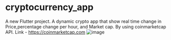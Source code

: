 # cryptocurrency_app

A new Flutter project.
A dynamic crypto app that show real time change in Price,percentage change per hour, and Market cap.
By using coinmarketcap API.
Link - https://coinmarketcap.com
![image](https://github.com/Joyboy48/Live_crypto/assets/147731572/666f0e9d-958d-4da9-89ae-ab4a52ca0aec)

